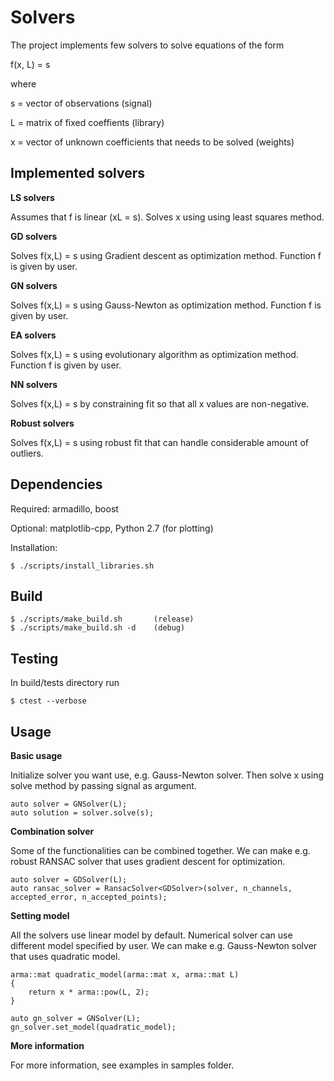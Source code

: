 # Solvers

The project implements few solvers to solve equations of the form

f(x, L) = s

where

s = vector of observations (signal)

L = matrix of fixed coeffients (library)

x = vector of unknown coefficients that needs to be solved (weights)


## Implemented solvers

**LS solvers**

Assumes that f is linear (xL = s). Solves x using using least squares method.

**GD solvers**

Solves f(x,L) = s using Gradient descent as optimization method. Function f is given by user.

**GN solvers**

Solves f(x,L) = s using Gauss-Newton as optimization method. Function f is given by user.

**EA solvers**

Solves f(x,L) = s using evolutionary algorithm as optimization method. Function f is given by user.

**NN solvers**

Solves f(x,L) = s by constraining fit so that all x values are non-negative.

**Robust solvers**

Solves f(x,L) = s using robust fit that can handle considerable amount of outliers.


## Dependencies

Required: armadillo, boost

Optional: matplotlib-cpp, Python 2.7 (for plotting)

Installation:
```
$ ./scripts/install_libraries.sh
```


## Build

```
$ ./scripts/make_build.sh       (release)
$ ./scripts/make_build.sh -d    (debug)
```

## Testing

In build/tests directory run

```
$ ctest --verbose
```

## Usage

**Basic usage**

Initialize solver you want use, e.g. Gauss-Newton solver. Then solve x using solve method by passing signal as argument.

```
auto solver = GNSolver(L);
auto solution = solver.solve(s);
```

**Combination solver**

Some of the functionalities can be combined together. We can make e.g. robust RANSAC solver that uses gradient descent for optimization.

```
auto solver = GDSolver(L);
auto ransac_solver = RansacSolver<GDSolver>(solver, n_channels, accepted_error, n_accepted_points);
```
  
**Setting model**

All the solvers use linear model by default. Numerical solver can use different model specified by user. We can make e.g. Gauss-Newton solver that uses quadratic model.

```
arma::mat quadratic_model(arma::mat x, arma::mat L)
{
    return x * arma::pow(L, 2);
}

auto gn_solver = GNSolver(L);
gn_solver.set_model(quadratic_model);
```

**More information**

For more information, see examples in samples folder.
